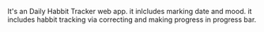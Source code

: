 It's an Daily Habbit Tracker web app.
it inlcludes marking date and mood.
it includes habbit tracking via correcting and making progress in progress bar.
